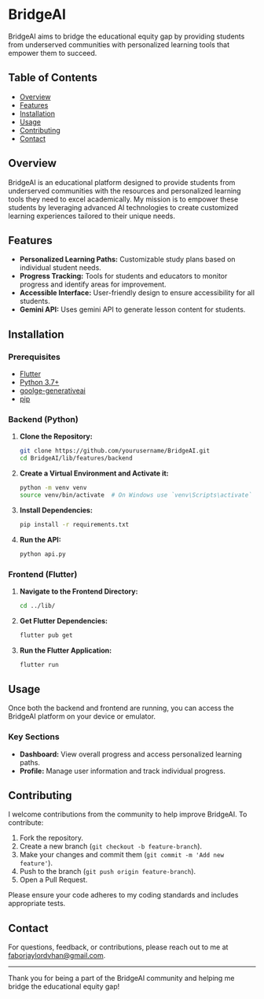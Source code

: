 # BridgeAI

BridgeAI aims to bridge the educational equity gap by providing students from underserved communities with personalized learning tools that empower them to succeed.

## Table of Contents

- [Overview](#overview)
- [Features](#features)
- [Installation](#installation)
- [Usage](#usage)
- [Contributing](#contributing)
- [Contact](#contact)

## Overview

BridgeAI is an educational platform designed to provide students from underserved communities with the resources and personalized learning tools they need to excel academically. My mission is to empower these students by leveraging advanced AI technologies to create customized learning experiences tailored to their unique needs.

## Features

- **Personalized Learning Paths:** Customizable study plans based on individual student needs.
- **Progress Tracking:** Tools for students and educators to monitor progress and identify areas for improvement.
- **Accessible Interface:** User-friendly design to ensure accessibility for all students.
- **Gemini API:** Uses gemini API to generate lesson content for students.

## Installation

### Prerequisites

- [Flutter](https://flutter.dev/docs/get-started/install)
- [Python 3.7+](https://www.python.org/downloads/)
- [goolge-generativeai](https://pypi.org/project/google-generativeai/)
- [pip](https://pip.pypa.io/en/stable/installation/)

### Backend (Python)

1. **Clone the Repository:**

    ```bash
    git clone https://github.com/yourusername/BridgeAI.git
    cd BridgeAI/lib/features/backend
    ```

2. **Create a Virtual Environment and Activate it:**

    ```bash
    python -m venv venv
    source venv/bin/activate  # On Windows use `venv\Scripts\activate`
    ```

3. **Install Dependencies:**

    ```bash
    pip install -r requirements.txt
    ```

4. **Run the API:**

    ```bash
    python api.py
    ```

### Frontend (Flutter)

1. **Navigate to the Frontend Directory:**

    ```bash
    cd ../lib/
    ```

2. **Get Flutter Dependencies:**

    ```bash
    flutter pub get
    ```

3. **Run the Flutter Application:**

    ```bash
    flutter run
    ```

## Usage

Once both the backend and frontend are running, you can access the BridgeAI platform on your device or emulator.

### Key Sections

- **Dashboard:** View overall progress and access personalized learning paths.
- **Profile:** Manage user information and track individual progress.

## Contributing

I welcome contributions from the community to help improve BridgeAI. To contribute:

1. Fork the repository.
2. Create a new branch (`git checkout -b feature-branch`).
3. Make your changes and commit them (`git commit -m 'Add new feature'`).
4. Push to the branch (`git push origin feature-branch`).
5. Open a Pull Request.

Please ensure your code adheres to my coding standards and includes appropriate tests.

## Contact

For questions, feedback, or contributions, please reach out to me at [faborjaylordvhan@gmail.com](mailto:faborjaylordvhan@gmail.com).

---

Thank you for being a part of the BridgeAI community and helping me bridge the educational equity gap!
